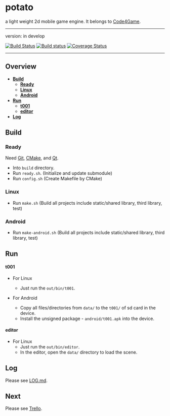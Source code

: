 potato
======

a light weight 2d mobile game engine. It belongs to [Code4Game][].

----------------------------

version: in develop

[![Build Status](https://travis-ci.org/code4game/potato.svg)](https://travis-ci.org/code4game/potato)
[![Build status](https://ci.appveyor.com/api/projects/status/l563xi5j23vep2wg)](https://ci.appveyor.com/project/alexchicn/potato)
[![Coverage Status](https://coveralls.io/repos/code4game/potato/badge.png?branch=master)](https://coveralls.io/r/code4game/potato?branch=master)


----------------------------


## Overview

* [**Build**](#build)
  * [**Ready**](#ready)
  * [**Linux**](#linux)
  * [**Android**](#android)
* [**Run**](#run)
  * [**t001**](#t001)
  * [**editor**](#editor)
* [**Log**](#log)


Build
-----

### Ready

Need [Git][], [CMake][], and [Qt][].

* Into `build` directory.
* Run `ready.sh`. (Initialize and update submodule)
* Run `config.sh` (Create Makefile by CMake)


### Linux

* Run `make.sh` (Build all projects include static/shared library, third library, test)


### Android

* Run `make-android.sh` (Build all projects include static/shared library, third library, test)


Run
---

#### t001

- For Linux
  * Just run the `out/bin/t001`.


- For Android
  * Copy all files/directories from `data/` to the `t001/` of sd card in the device.
  * Install the unsigned package - `android/t001.apk` into the device.


#### editor

- For Linux
  * Just run the `out/bin/editor`.
  * In the editor, open the `data/` directory to load the scene.


Log
---

Please see [LOG.md][].


Next
----

Please see [Trello][].


[CMake]: http://cmake.org/ "CMake"
[Git]: http://git-scm.com/ "Git"
[Qt]: http://qt-project.org/ "Qt"
[Code4Game]: http://c4g.io/ "Code 4 Game"
[LOG.md]: https://github.com/code4game/potato/blob/master/LOG.md "Log"
[Trello]: https://trello.com/code4game/ "Plan"
